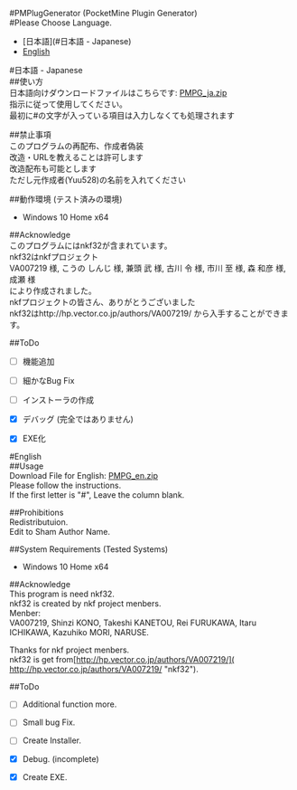 #PMPlugGenerator (PocketMine Plugin Generator)  
#Please Choose Language.  
* [日本語](#日本語 - Japanese)  
* [English](#English)
  
#日本語 - Japanese  
##使い方  
日本語向けダウンロードファイルはこちらです: [PMPG_ja.zip](https://github.com/yuu528/PM-PluginGenerator/blob/master/PMPG_ja.zip?raw=true)  
指示に従って使用してください。  
最初に#の文字が入っている項目は入力しなくても処理されます  
  
##禁止事項  
このプログラムの再配布、作成者偽装  
改造・URLを教えることは許可します  
改造配布も可能とします  
ただし元作成者(Yuu528)の名前を入れてください  
  
##動作環境 (テスト済みの環境)  
* Windows 10 Home x64  
  
##Acknowledge  
このプログラムにはnkf32が含まれています。  
nkf32はnkfプロジェクト  
VA007219 様, こうの しんじ 様, 兼頭 武 様, 古川 令 様, 市川 至 様, 森 和彦 様, 成瀬 様  
により作成されました。  
nkfプロジェクトの皆さん、ありがとうございました  
nkf32はhttp://hp.vector.co.jp/authors/VA007219/ から入手することができます。  
  
##ToDo  
 - [ ] 機能追加  
 - [ ] 細かなBug Fix  
 - [ ] インストーラの作成  
 - [x] デバッグ (完全ではありません)  
 - [x] EXE化  
  

#English  
##Usage  
Download File for English: [PMPG_en.zip](https://github.com/yuu528/PM-PluginGenerator/blob/master/PMPG_en.zip?raw=true)  
Please follow the instructions.  
If the first letter is "#", Leave the column blank.  
  
##Prohibitions  
Redistributuion.  
Edit to Sham Author Name.  
  
##System Requirements (Tested Systems)  
* Windows 10 Home x64  
  
##Acknowledge  
This program is need nkf32.  
nkf32 is created by nkf project menbers.  
Menber:  
VA007219, Shinzi KONO, Takeshi KANETOU, Rei FURUKAWA, Itaru ICHIKAWA, Kazuhiko MORI, NARUSE.  
  
Thanks for nkf project menbers.  
nkf32 is get from[http://hp.vector.co.jp/authors/VA007219/]( http://hp.vector.co.jp/authors/VA007219/ "nkf32").  
  
##ToDo  
 - [ ] Additional function more.  
 - [ ] Small bug Fix.  
 - [ ] Create Installer.  
 - [x] Debug. (incomplete)  
 - [x] Create EXE.  

